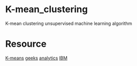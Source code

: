 # K-mean_clustering
K-mean clustering unsupervised machine learning algorithm

# Resource
[K-means]("https://scikit-learn.org/1.6/modules/generated/sklearn.cluster.KMeans.html")
[geeks]("https://www.geeksforgeeks.org/k-means-clustering-introduction/")
[analytics]("https://www.analyticsvidhya.com/blog/2019/08/comprehensive-guide-k-means-clustering/")
[IBM]("https://www.ibm.com/think/topics/k-means-clustering")
